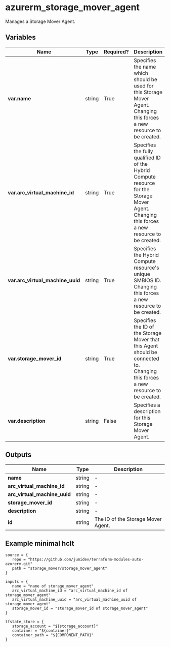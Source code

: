 # azurerm_storage_mover_agent

Manages a Storage Mover Agent.

## Variables

| Name | Type | Required? |  Description |
| ---- | ---- | --------- |  ----------- |
| **var.name** | string | True | Specifies the name which should be used for this Storage Mover Agent. Changing this forces a new resource to be created. | 
| **var.arc_virtual_machine_id** | string | True | Specifies the fully qualified ID of the Hybrid Compute resource for the Storage Mover Agent. Changing this forces a new resource to be created. | 
| **var.arc_virtual_machine_uuid** | string | True | Specifies the Hybrid Compute resource's unique SMBIOS ID. Changing this forces a new resource to be created. | 
| **var.storage_mover_id** | string | True | Specifies the ID of the Storage Mover that this Agent should be connected to. Changing this forces a new resource to be created. | 
| **var.description** | string | False | Specifies a description for this Storage Mover Agent. | 



## Outputs

| Name | Type | Description |
| ---- | ---- | --------- | 
| **name** | string  | - | 
| **arc_virtual_machine_id** | string  | - | 
| **arc_virtual_machine_uuid** | string  | - | 
| **storage_mover_id** | string  | - | 
| **description** | string  | - | 
| **id** | string  | The ID of the Storage Mover Agent. | 

## Example minimal hclt

```hcl
source = {
   repo = "https://github.com/jumidev/terraform-modules-auto-azurerm.git" 
   path = "storage_mover/storage_mover_agent" 
}

inputs = {
   name = "name of storage_mover_agent" 
   arc_virtual_machine_id = "arc_virtual_machine_id of storage_mover_agent" 
   arc_virtual_machine_uuid = "arc_virtual_machine_uuid of storage_mover_agent" 
   storage_mover_id = "storage_mover_id of storage_mover_agent" 
}

tfstate_store = {
   storage_account = "${storage_account}" 
   container = "${container}" 
   container_path = "${COMPONENT_PATH}" 
}


```